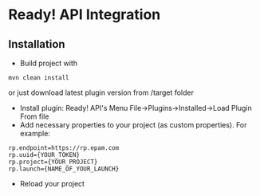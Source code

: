 # Ready! API Integration

## Installation
- Build project with 
```
mvn clean install
``` 
or just download latest plugin version from /target folder

- Install plugin: Ready! API's Menu File->Plugins->Installed->Load Plugin From file
- Add necessary properties to your project (as custom properties). For example:

```
rp.endpoint=https://rp.epam.com
rp.uuid={YOUR_TOKEN}
rp.project={YOUR_PROJECT}
rp.launch={NAME_OF_YOUR_LAUNCH}
```
- Reload your project
  
  
